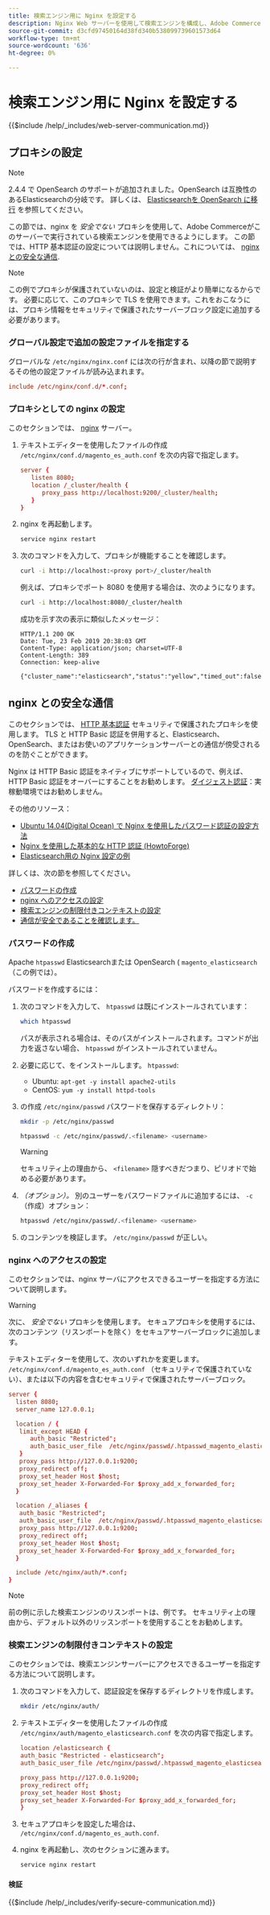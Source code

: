 ```yaml
---
title: 検索エンジン用に Nginx を設定する
description: Nginx Web サーバーを使用して検索エンジンを構成し、Adobe CommerceとMagento Open Sourceのオンプレミスインストールを行うには、次の手順に従います。
source-git-commit: d3cfd97450164d38fd340b538099739601573d64
workflow-type: tm+mt
source-wordcount: '636'
ht-degree: 0%

---
```



# 検索エンジン用に Nginx を設定する

{{$include /help/_includes/web-server-communication.md}}

## プロキシの設定

>[!NOTE]
>
>2.4.4 で OpenSearch のサポートが追加されました。OpenSearch は互換性のあるElasticsearchの分岐です。 詳しくは、 [Elasticsearchを OpenSearch に移行](../../../upgrade/prepare/opensearch-migration.md) を参照してください。

この節では、nginx を *安全でない* プロキシを使用して、Adobe Commerceがこのサーバーで実行されている検索エンジンを使用できるようにします。 この節では、HTTP 基本認証の設定については説明しません。これについては、 [nginx との安全な通信](#secure-communication-with-nginx).

>[!NOTE]
>
>この例でプロキシが保護されていないのは、設定と検証がより簡単になるからです。 必要に応じて、このプロキシで TLS を使用できます。これをおこなうには、プロキシ情報をセキュリティで保護されたサーバーブロック設定に追加する必要があります。

### グローバル設定で追加の設定ファイルを指定する

グローバルな `/etc/nginx/nginx.conf` には次の行が含まれ、以降の節で説明するその他の設定ファイルが読み込まれます。

```conf
include /etc/nginx/conf.d/*.conf;
```

### プロキシとしての nginx の設定

このセクションでは、 [nginx](https://glossary.magento.com/nginx) サーバー。

1. テキストエディターを使用したファイルの作成 `/etc/nginx/conf.d/magento_es_auth.conf` を次の内容で指定します。

   ```conf
   server {
      listen 8080;
      location /_cluster/health {
         proxy_pass http://localhost:9200/_cluster/health;
      }
   }
   ```

1. nginx を再起動します。

   ```bash
   service nginx restart
   ```

1. 次のコマンドを入力して、プロキシが機能することを確認します。

   ```bash
   curl -i http://localhost:<proxy port>/_cluster/health
   ```

   例えば、プロキシでポート 8080 を使用する場合は、次のようになります。

   ```bash
   curl -i http://localhost:8080/_cluster/health
   ```

   成功を示す次の表示に類似したメッセージ：

   ```terminal
   HTTP/1.1 200 OK
   Date: Tue, 23 Feb 2019 20:38:03 GMT
   Content-Type: application/json; charset=UTF-8
   Content-Length: 389
   Connection: keep-alive
   
   {"cluster_name":"elasticsearch","status":"yellow","timed_out":false,"number_of_nodes":1,"number_of_data_nodes":1,"active_primary_shards":5,"active_shards":5,"relocating_shards":0,"initializing_shards":0,"unassigned_shards":5,"delayed_unassigned_shards":0,"number_of_pending_tasks":0,"number_of_in_flight_fetch":0,"task_max_waiting_in_queue_millis":0,"active_shards_percent_as_number":50.0}
   ```

## nginx との安全な通信

このセクションでは、 [HTTP 基本認証](https://nginx.org/en/docs/http/ngx_http_auth_basic_module.html) セキュリティで保護されたプロキシを使用します。 TLS と HTTP Basic 認証を併用すると、Elasticsearch、OpenSearch、またはお使いのアプリケーションサーバーとの通信が傍受されるのを防ぐことができます。

Nginx は HTTP Basic 認証をネイティブにサポートしているので、例えば、HTTP Basic 認証をオーバーにすることをお勧めします。 [ダイジェスト認証](https://www.nginx.com/resources/wiki/modules/auth_digest/)：実稼動環境ではお勧めしません。

その他のリソース：

* [Ubuntu 14.04(Digital Ocean) で Nginx を使用したパスワード認証の設定方法](https://www.digitalocean.com/community/tutorials/how-to-set-up-password-authentication-with-nginx-on-ubuntu-14-04)
* [Nginx を使用した基本的な HTTP 認証 (HowtoForge)](https://www.howtoforge.com/basic-http-authentication-with-nginx)
* [Elasticsearch用の Nginx 設定の例](https://gist.github.com/karmi/b0a9b4c111ed3023a52d)

詳しくは、次の節を参照してください。

* [パスワードの作成](#create-a-password)
* [nginx へのアクセスの設定](#set-up-access-to-nginx)
* [検索エンジンの制限付きコンテキストの設定](#set-up-a-restricted-context-for-the-search-engine)
* [通信が安全であることを確認します。](#secure-communication-with-nginx)

### パスワードの作成

Apache `htpasswd` Elasticsearchまたは OpenSearch ( `magento_elasticsearch` （この例では）。

パスワードを作成するには：

1. 次のコマンドを入力して、 `htpasswd` は既にインストールされています：

   ```bash
   which htpasswd
   ```

   パスが表示される場合は、そのパスがインストールされます。コマンドが出力を返さない場合、 `htpasswd` がインストールされていません。

1. 必要に応じて、をインストールします。 `htpasswd`:

   * Ubuntu: `apt-get -y install apache2-utils`
   * CentOS: `yum -y install httpd-tools`

1. の作成 `/etc/nginx/passwd` パスワードを保存するディレクトリ：

   ```bash
   mkdir -p /etc/nginx/passwd
   ```

   ```bash
   htpasswd -c /etc/nginx/passwd/.<filename> <username>
   ```

   >[!WARNING]
   >
   >セキュリティ上の理由から、 `<filename>` 隠すべきだつまり、ピリオドで始める必要があります。

1. *（オプション）。* 別のユーザーをパスワードファイルに追加するには、 `-c` （作成）オプション：

   ```bash
   htpasswd /etc/nginx/passwd/.<filename> <username>
   ```

1. のコンテンツを検証します。 `/etc/nginx/passwd` が正しい。

### nginx へのアクセスの設定

このセクションでは、nginx サーバにアクセスできるユーザーを指定する方法について説明します。

>[!WARNING]
>
>次に、 *安全でない* プロキシを使用します。 セキュアプロキシを使用するには、次のコンテンツ（リスンポートを除く）をセキュアサーバーブロックに追加します。

テキストエディターを使用して、次のいずれかを変更します。 `/etc/nginx/conf.d/magento_es_auth.conf` （セキュリティで保護されていない）、または以下の内容を含むセキュリティで保護されたサーバーブロック。

```conf
server {
  listen 8080;
  server_name 127.0.0.1;

  location / {
   limit_except HEAD {
      auth_basic "Restricted";
      auth_basic_user_file  /etc/nginx/passwd/.htpasswd_magento_elasticsearch;
   }
   proxy_pass http://127.0.0.1:9200;
   proxy_redirect off;
   proxy_set_header Host $host;
   proxy_set_header X-Forwarded-For $proxy_add_x_forwarded_for;
  }

  location /_aliases {
   auth_basic "Restricted";
   auth_basic_user_file  /etc/nginx/passwd/.htpasswd_magento_elasticsearch;
   proxy_pass http://127.0.0.1:9200;
   proxy_redirect off;
   proxy_set_header Host $host;
   proxy_set_header X-Forwarded-For $proxy_add_x_forwarded_for;
  }

  include /etc/nginx/auth/*.conf;
}
```

>[!NOTE]
>
>前の例に示した検索エンジンのリスンポートは、例です。 セキュリティ上の理由から、デフォルト以外のリッスンポートを使用することをお勧めします。

### 検索エンジンの制限付きコンテキストの設定

このセクションでは、検索エンジンサーバーにアクセスできるユーザーを指定する方法について説明します。

1. 次のコマンドを入力して、認証設定を保存するディレクトリを作成します。

   ```bash
   mkdir /etc/nginx/auth/
   ```

1. テキストエディターを使用したファイルの作成 `/etc/nginx/auth/magento_elasticsearch.conf` を次の内容で指定します。

   ```conf
   location /elasticsearch {
   auth_basic "Restricted - elasticsearch";
   auth_basic_user_file /etc/nginx/passwd/.htpasswd_magento_elasticsearch;
   
   proxy_pass http://127.0.0.1:9200;
   proxy_redirect off;
   proxy_set_header Host $host;
   proxy_set_header X-Forwarded-For $proxy_add_x_forwarded_for;
   }
   ```

1. セキュアプロキシを設定した場合は、 `/etc/nginx/conf.d/magento_es_auth.conf`.
1. nginx を再起動し、次のセクションに進みます。

   ```bash
   service nginx restart
   ```

#### 検証

{{$include /help/_includes/verify-secure-communication.md}}
